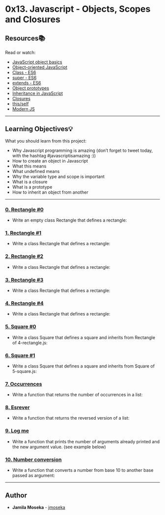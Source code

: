 # 0x13. Javascript - Objects, Scopes and Closures

## Resources:books:

Read or watch:

- [JavaScript object basics](https://intranet.hbtn.io/rltoken/OJ4pU6uHwfCrAclbZsk_Hg)
- [Object-oriented JavaScript](https://intranet.hbtn.io/rltoken/Uqv-UMsBUpHWQZXBf5fn0g)
- [Class - ES6](https://intranet.hbtn.io/rltoken/zMWxOmGWEsOCldCKeDswCA)
- [super - ES6](https://intranet.hbtn.io/rltoken/DTMKogwFYEgUnpLrNvTcfQ)
- [extends - ES6](https://intranet.hbtn.io/rltoken/fh2JHfNNa-HLnmfSdOo9TA)
- [Object prototypes](https://intranet.hbtn.io/rltoken/lrlwnQMM82RimJJcfLao5w)
- [Inheritance in JavaScript](https://intranet.hbtn.io/rltoken/LDpXxzBrdmmXAHoNrWwLxg)
- [Closures](https://intranet.hbtn.io/rltoken/qDa7F8060Jlhe3DZZitY4A)
- [this/self](https://intranet.hbtn.io/rltoken/ockP7FQKKmTRvfeAHw-XSw)
- [Modern JS](https://intranet.hbtn.io/rltoken/22mdHf9KeFhRQrLP-e1hPw)

---

## Learning Objectives:bulb:

What you should learn from this project:

- Why Javascript programming is amazing (don’t forget to tweet today, with the hashtag #javascriptisamazing :))
- How to create an object in Javascript
- What this means
- What undefined means
- Why the variable type and scope is important
- What is a closure
- What is a prototype
- How to inherit an object from another

---

### [0. Rectangle #0](./0-rectangle.js)

- Write an empty class Rectangle that defines a rectangle:

### [1. Rectangle #1](./1-rectangle.js)

- Write a class Rectangle that defines a rectangle:

### [2. Rectangle #2](./2-rectangle.js)

- Write a class Rectangle that defines a rectangle:

### [3. Rectangle #3](./3-rectangle.js)

- Write a class Rectangle that defines a rectangle:

### [4. Rectangle #4](./4-rectangle.js)

- Write a class Rectangle that defines a rectangle:

### [5. Square #0](./5-square.js)

- Write a class Square that defines a square and inherits from Rectangle of 4-rectangle.js:

### [6. Square #1](./6-square.js)

- Write a class Square that defines a square and inherits from Square of 5-square.js:

### [7. Occurrences](./7-occurrences.js)

- Write a function that returns the number of occurrences in a list:

### [8. Esrever](./8-esrever.js)

- Write a function that returns the reversed version of a list:

### [9. Log me](./9-logme.js)

- Write a function that prints the number of arguments already printed and the new argument value. (see example below)

### [10. Number conversion](./10-converter.js)

- Write a function that converts a number from base 10 to another base passed as argument:

---

## Author

- **Jamila Moseka** - [jmoseka](https://github.com/jmoseka)

